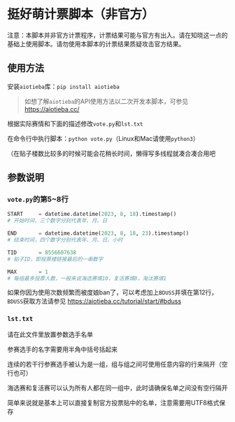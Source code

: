 # 挺好萌计票脚本（非官方）

注意：本脚本并非官方计票程序，计票结果可能与官方有出入。请在知晓这一点的基础上使用脚本。请勿使用本脚本的计票结果质疑攻击官方结果。

## 使用方法

安装`aiotieba`库：`pip install aiotieba`

> 如想了解`aiotieba`的API使用方法以二次开发本脚本，可参见 https://aiotieba.cc/

根据实际赛情和下面的描述修改`vote.py`和`lst.txt`

在命令行中执行脚本：`python vote.py`（Linux和Mac请使用`python3`）

（在贴子楼数比较多的时候可能会花稍长时间，懒得写多线程就凑合凑合用吧

## 参数说明

### `vote.py`的第5~8行

```python
START     = datetime.datetime(2023, 8, 18).timestamp()
# 开始时间，三个数字分别代表年、月、日

END       = datetime.datetime(2023, 8, 18, 23).timestamp()
# 结束时间，四个数字分别代表年、月、日、小时

TID       = 8556607638
# 贴子ID，即投票楼链接最后的一串数字

MAX       = 1
# 每组最多投票人数，一般来说海选赛填10，复活赛填8，淘汰赛填1
```

如果你因为使用次数频繁而被度娘ban了，可以考虑加上`BDUSS`并填在第12行，`BDUSS`获取方法请参见 https://aiotieba.cc/tutorial/start/#bduss

### `lst.txt`

请在此文件里放置参数选手名单

参赛选手的名字需要用半角中括号括起来

连续的若干行参赛选手被认为是一组，组与组之间可使用任意内容的行来隔开（空行也可）

海选赛和复活赛可以认为所有人都在同一组中，此时请确保名单之间没有空行隔开

简单来说就是基本上可以直接复制官方投票贴中的名单，注意需要用UTF8格式保存

